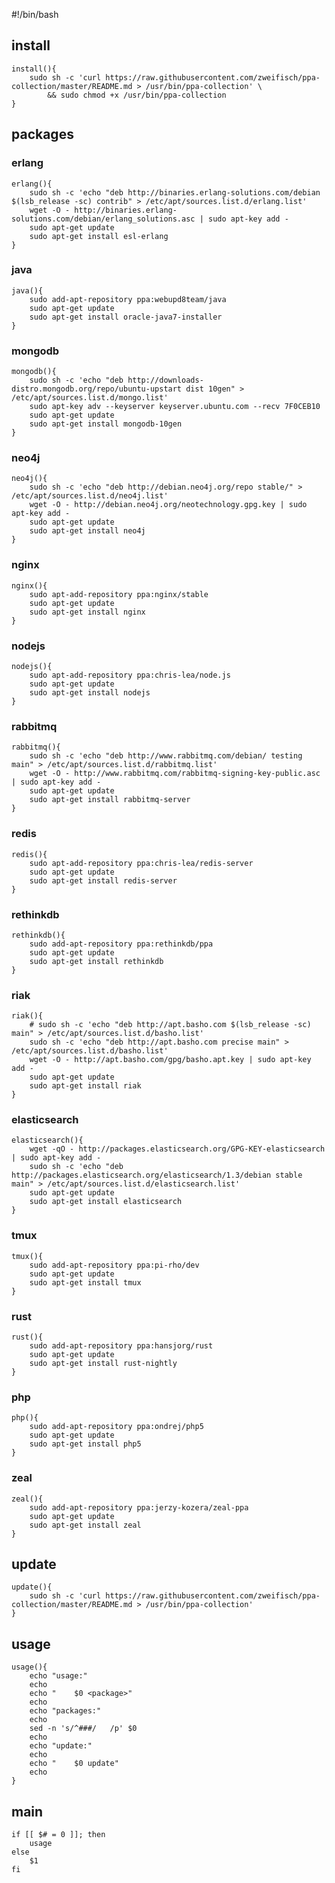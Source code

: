 #!/bin/bash

## install

    install(){
        sudo sh -c 'curl https://raw.githubusercontent.com/zweifisch/ppa-collection/master/README.md > /usr/bin/ppa-collection' \
            && sudo chmod +x /usr/bin/ppa-collection
    }

## packages

### erlang

    erlang(){
        sudo sh -c 'echo "deb http://binaries.erlang-solutions.com/debian $(lsb_release -sc) contrib" > /etc/apt/sources.list.d/erlang.list'
        wget -O - http://binaries.erlang-solutions.com/debian/erlang_solutions.asc | sudo apt-key add -
        sudo apt-get update
        sudo apt-get install esl-erlang
    }

### java

    java(){
        sudo add-apt-repository ppa:webupd8team/java
        sudo apt-get update
        sudo apt-get install oracle-java7-installer
    }

### mongodb

    mongodb(){
        sudo sh -c 'echo "deb http://downloads-distro.mongodb.org/repo/ubuntu-upstart dist 10gen" > /etc/apt/sources.list.d/mongo.list'
        sudo apt-key adv --keyserver keyserver.ubuntu.com --recv 7F0CEB10
        sudo apt-get update
        sudo apt-get install mongodb-10gen
    }

### neo4j

    neo4j(){
        sudo sh -c 'echo "deb http://debian.neo4j.org/repo stable/" > /etc/apt/sources.list.d/neo4j.list'
        wget -O - http://debian.neo4j.org/neotechnology.gpg.key | sudo apt-key add - 
        sudo apt-get update
        sudo apt-get install neo4j
    }

### nginx

    nginx(){
        sudo apt-add-repository ppa:nginx/stable
        sudo apt-get update
        sudo apt-get install nginx
    }

### nodejs

    nodejs(){
        sudo apt-add-repository ppa:chris-lea/node.js
        sudo apt-get update
        sudo apt-get install nodejs
    }

### rabbitmq

    rabbitmq(){
        sudo sh -c 'echo "deb http://www.rabbitmq.com/debian/ testing main" > /etc/apt/sources.list.d/rabbitmq.list'
        wget -O - http://www.rabbitmq.com/rabbitmq-signing-key-public.asc | sudo apt-key add -
        sudo apt-get update
        sudo apt-get install rabbitmq-server
    }

### redis

    redis(){
        sudo apt-add-repository ppa:chris-lea/redis-server 
        sudo apt-get update
        sudo apt-get install redis-server
    }

### rethinkdb

    rethinkdb(){
        sudo add-apt-repository ppa:rethinkdb/ppa
        sudo apt-get update
        sudo apt-get install rethinkdb
    }

### riak

    riak(){
        # sudo sh -c 'echo "deb http://apt.basho.com $(lsb_release -sc) main" > /etc/apt/sources.list.d/basho.list'
        sudo sh -c 'echo "deb http://apt.basho.com precise main" > /etc/apt/sources.list.d/basho.list'
        wget -O - http://apt.basho.com/gpg/basho.apt.key | sudo apt-key add -
        sudo apt-get update
        sudo apt-get install riak
    }

### elasticsearch

    elasticsearch(){
        wget -qO - http://packages.elasticsearch.org/GPG-KEY-elasticsearch | sudo apt-key add -
        sudo sh -c 'echo "deb http://packages.elasticsearch.org/elasticsearch/1.3/debian stable main" > /etc/apt/sources.list.d/elasticsearch.list'
        sudo apt-get update
        sudo apt-get install elasticsearch
    }

### tmux

    tmux(){
        sudo add-apt-repository ppa:pi-rho/dev
        sudo apt-get update
        sudo apt-get install tmux
    }

### rust

    rust(){
        sudo add-apt-repository ppa:hansjorg/rust
        sudo apt-get update
        sudo apt-get install rust-nightly
    }

### php

    php(){
        sudo add-apt-repository ppa:ondrej/php5
        sudo apt-get update
        sudo apt-get install php5
    }

### zeal

    zeal(){
        sudo add-apt-repository ppa:jerzy-kozera/zeal-ppa
        sudo apt-get update
        sudo apt-get install zeal
    }

## update

    update(){
        sudo sh -c 'curl https://raw.githubusercontent.com/zweifisch/ppa-collection/master/README.md > /usr/bin/ppa-collection'
    }

## usage

    usage(){
        echo "usage:"
        echo
        echo "    $0 <package>"
        echo
        echo "packages:"
        echo
        sed -n 's/^###/   /p' $0
        echo
        echo "update:"
        echo
        echo "    $0 update"
        echo
    }

## main

    if [[ $# = 0 ]]; then
        usage
    else
        $1
    fi

